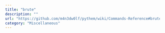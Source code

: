 ```yaml
---
title: "brute"
description: ""
url: "https://github.com/m4n3dw0lf/pythem/wiki/Commands-Reference#brute"
category: "Miscellaneous"
---
```


